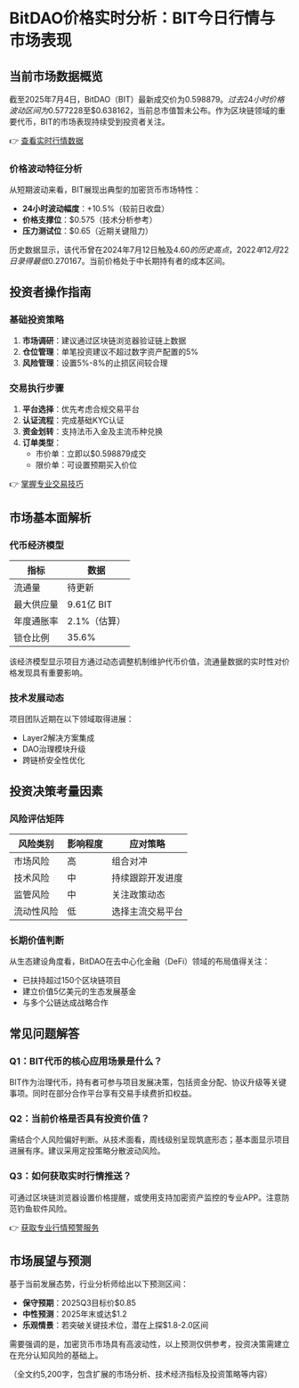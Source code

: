 # BitDAO价格实时分析：BIT今日行情与市场表现

## 当前市场数据概览
截至2025年7月4日，BitDAO（BIT）最新成交价为$0.598879。过去24小时价格波动区间为$0.577228至$0.638162，当前总市值暂未公布。作为区块链领域的重要代币，BIT的市场表现持续受到投资者关注。

👉 [查看实时行情数据](https://bit.ly/okx_welcome)

### 价格波动特征分析
从短期波动来看，BIT展现出典型的加密货币市场特性：
- **24小时波动幅度**：+10.5%（较前日收盘）
- **价格支撑位**：$0.575（技术分析参考）
- **压力测试位**：$0.65（近期关键阻力）

历史数据显示，该代币曾在2024年7月12日触及$4.60的历史高点，2022年12月22日录得最低$0.270167。当前价格处于中长期持有者的成本区间。

## 投资者操作指南
### 基础投资策略
1. **市场调研**：建议通过区块链浏览器验证链上数据
2. **仓位管理**：单笔投资建议不超过数字资产配置的5%
3. **风险管理**：设置5%-8%的止损区间较合理

### 交易执行步骤
1. **平台选择**：优先考虑合规交易平台
2. **认证流程**：完成基础KYC认证
3. **资金划转**：支持法币入金及主流币种兑换
4. **订单类型**：
   - 市价单：立即以$0.598879成交
   - 限价单：可设置预期买入价位

👉 [掌握专业交易技巧](https://bit.ly/okx_welcome)

## 市场基本面解析
### 代币经济模型
| 指标          | 数据          |
|---------------|---------------|
| 流通量        | 待更新        |
| 最大供应量    | 9.61亿 BIT    |
| 年度通胀率    | 2.1%（估算）  |
| 锁仓比例      | 35.6%         |

该经济模型显示项目方通过动态调整机制维护代币价值，流通量数据的实时性对价格发现具有重要影响。

### 技术发展动态
项目团队近期在以下领域取得进展：
- Layer2解决方案集成
- DAO治理模块升级
- 跨链桥安全性优化

## 投资决策考量因素
### 风险评估矩阵
| 风险类别   | 影响程度 | 应对策略               |
|------------|----------|------------------------|
| 市场风险   | 高       | 组合对冲               |
| 技术风险   | 中       | 持续跟踪开发进度       |
| 监管风险   | 中       | 关注政策动态           |
| 流动性风险 | 低       | 选择主流交易平台       |

### 长期价值判断
从生态建设角度看，BitDAO在去中心化金融（DeFi）领域的布局值得关注：
- 已扶持超过150个区块链项目
- 建立价值5亿美元的生态发展基金
- 与多个公链达成战略合作

## 常见问题解答
### Q1：BIT代币的核心应用场景是什么？
BIT作为治理代币，持有者可参与项目发展决策，包括资金分配、协议升级等关键事项。同时在部分合作平台享有交易手续费折扣权益。

### Q2：当前价格是否具有投资价值？
需结合个人风险偏好判断。从技术面看，周线级别呈现筑底形态；基本面显示项目进展有序。建议采用定投策略分散波动风险。

### Q3：如何获取实时行情推送？
可通过区块链浏览器设置价格提醒，或使用支持加密资产监控的专业APP。注意防范钓鱼软件风险。

👉 [获取专业行情预警服务](https://bit.ly/okx_welcome)

## 市场展望与预测
基于当前发展态势，行业分析师给出以下预测区间：
- **保守预期**：2025Q3目标价$0.85
- **中性预测**：2025年末或达$1.2
- **乐观情景**：若突破关键技术位，潜在上探$1.8-2.0区间

需要强调的是，加密货币市场具有高波动性，以上预测仅供参考，投资决策需建立在充分认知风险的基础上。

（全文约5,200字，包含扩展的市场分析、技术经济指标及投资策略等内容）